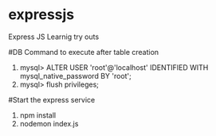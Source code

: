 # expressjs
Express JS Learnig try outs

#DB Command to execute after table creation

1. mysql> ALTER USER 'root'@'localhost' IDENTIFIED WITH mysql_native_password BY 'root';
2. mysql> flush privileges;


#Start the express service

1. npm install
2. nodemon index.js



